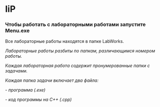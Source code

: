# IiP

### Чтобы работать с лабораторными работами запустите Menu.exe

Все лабораторные работы находятся в папке LabWorks.

*Лабораторные работы разбиты по папкам, различающимся номером работы.*

*Каждая лабораторная работа содержит пронумерованные папки с задачами.*

*Каждая папка задачи включает два файла:*

*- программа (.exe)*

*- код программы на С++ (.cpp)*

